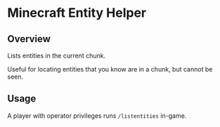 # Minecraft Entity Helper
## Overview
Lists entities in the current chunk.

Useful for locating entities that you know are in a chunk, but cannot be seen.

## Usage
A player with operator privileges runs `/listentities` in-game.